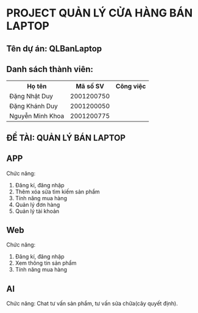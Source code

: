 # PROJECT QUẢN LÝ CỬA HÀNG BÁN LAPTOP
## Tên dự án: QLBanLaptop
## Danh sách thành viên:
<table>
  <tr>
    <th>Họ tên</th>
    <th>Mã số SV</th>
    <th>Công việc</th>
  </tr>
  <tr>
    <td>Đặng Nhật Duy</td>
    <td>2001200750</td>
    <td></td>
  </tr>
  <tr>
    <td>Đặng Khánh Duy</td>
    <td>2001200050</td>
    <td></td>
  </tr>
  <tr>
    <td>Nguyễn Minh Khoa</td>
    <td>2001200775</td>
    <td></td>
  </tr>
</table>

## ĐỀ TÀI: QUẢN LÝ BÁN LAPTOP
## APP
Chức năng:
1. Đăng kí, đăng nhập
2. Thêm xóa sửa tìm kiếm sản phẩm
3. Tính năng mua hàng
4. Quản lý đơn hàng
5. Quản lý tài khoản

## Web
Chức năng: 
1. Đăng kí, đăng nhập
2. Xem thông tin sản phẩm
3. Tính năng mua hàng

## AI
Chức năng: Chat tư vấn sản phẩm, tư vấn sửa chữa(cây quyết định).



